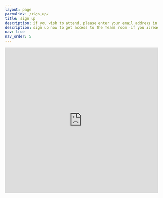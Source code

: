 ```yaml
---
layout: page
permalink: /sign_up/
title: sign up
description: if you wish to attend, please enter your email address in the form below
description: sign up now to get access to the Teams room (if you already signed up last year, you will automatically receive the link, no need to register again)
nav: true
nav_order: 5
---
```


<iframe width="640px" height="480px" src="https://forms.office.com/Pages/ResponsePage.aspx?id=KUxRa5EjMUi3dITzXEW_Ac5me9jbT1REmAwHYFoQsChUMkRDTkxDTzNITEhXTkFSM043V1I5NkVSMi4u&embed=true" frameborder="0" marginwidth="0" marginheight="0" style="border: none; max-width:100%; max-height:100vh" allowfullscreen webkitallowfullscreen mozallowfullscreen msallowfullscreen> </iframe>

